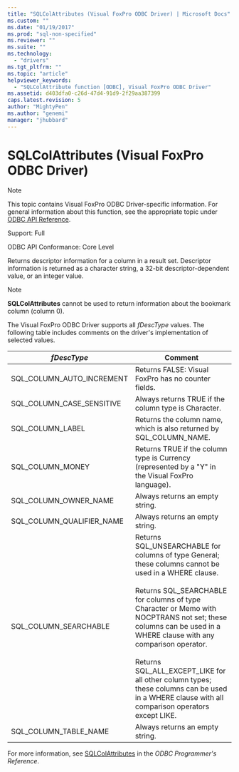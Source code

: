 ```yaml
---
title: "SQLColAttributes (Visual FoxPro ODBC Driver) | Microsoft Docs"
ms.custom: ""
ms.date: "01/19/2017"
ms.prod: "sql-non-specified"
ms.reviewer: ""
ms.suite: ""
ms.technology: 
  - "drivers"
ms.tgt_pltfrm: ""
ms.topic: "article"
helpviewer_keywords: 
  - "SQLColAttribute function [ODBC], Visual FoxPro ODBC Driver"
ms.assetid: d403dfa0-c26d-47d4-91d9-2f29aa387399
caps.latest.revision: 5
author: "MightyPen"
ms.author: "genemi"
manager: "jhubbard"
---
```

# SQLColAttributes (Visual FoxPro ODBC Driver)
> [!NOTE]  
>  This topic contains Visual FoxPro ODBC Driver-specific information. For general information about this function, see the appropriate topic under [ODBC API Reference](../../odbc/reference/syntax/odbc-api-reference.md).  
  
 Support: Full  
  
 ODBC API Conformance: Core Level  
  
 Returns descriptor information for a column in a result set. Descriptor information is returned as a character string, a 32-bit descriptor-dependent value, or an integer value.  
  
> [!NOTE]  
>  **SQLColAttributes** cannot be used to return information about the bookmark column (column 0).  
  
 The Visual FoxPro ODBC Driver supports all *fDescType* values. The following table includes comments on the driver's implementation of selected values.  
  
|*fDescType*|Comment|  
|-----------------|-------------|  
|SQL_COLUMN_AUTO_INCREMENT|Returns FALSE: Visual FoxPro has no counter fields.|  
|SQL_COLUMN_CASE_SENSITIVE|Always returns TRUE if the column type is Character.|  
|SQL_COLUMN_LABEL|Returns the column name, which is also returned by SQL_COLUMN_NAME.|  
|SQL_COLUMN_MONEY|Returns TRUE if the column type is Currency (represented by a "Y" in the Visual FoxPro language).|  
|SQL_COLUMN_OWNER_NAME|Always returns an empty string.|  
|SQL_COLUMN_QUALIFIER_NAME|Always returns an empty string.|  
|SQL_COLUMN_SEARCHABLE|Returns SQL_UNSEARCHABLE for columns of type General; these columns cannot be used in a WHERE clause.<br /><br /> Returns SQL_SEARCHABLE for columns of type Character or Memo with NOCPTRANS not set; these columns can be used in a WHERE clause with any comparison operator.<br /><br /> Returns SQL_ALL_EXCEPT_LIKE for all other column types; these columns can be used in a WHERE clause with all comparison operators except LIKE.|  
|SQL_COLUMN_TABLE_NAME|Always returns an empty string.|  
  
 For more information, see [SQLColAttributes](../../odbc/reference/syntax/sqlcolattributes-function.md) in the *ODBC Programmer's Reference*.